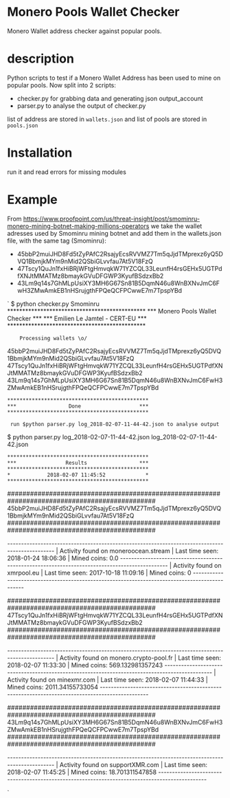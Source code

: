 # Monero Pools Wallet Checker
Monero Wallet address checker against popular pools.

# description
Python scripts to test if a Monero Wallet Address has been used to mine on popular pools.
Now split into 2 scripts:
 - checker.py for grabbing data and generating json output_account
 - parser.py to analyse the output of checker.py

list of address are stored in `wallets.json` and list of pools are stored in `pools.json`

# Installation
run it and read errors for missing modules

# Example
From https://www.proofpoint.com/us/threat-insight/post/smominru-monero-mining-botnet-making-millions-operators we take the wallet adresses used by Smominru mining botnet and add them in the wallets.json file, with the same tag (Smominru):

 * 45bbP2muiJHD8Fd5tZyPAfC2RsajyEcsRVVMZ7Tm5qJjdTMprexz6yQ5DVQ1BbmjkMYm9nMid2QSbiGLvvfau7At5V18FzQ
 * 47Tscy1QuJn1fxHiBRjWFtgHmvqkW71YZCQL33LeunfH4rsGEHx5UGTPdfXNJtMMATMz8bmaykGVuDFGWP3KyufBSdzxBb2
 * 43Lm9q14s7GhMLpUsiXY3MH6G67Sn81B5DqmN46u8WnBXNvJmC6FwH3ZMwAmkEB1nHSrujgthFPQeQCFPCwwE7m7TpspYBd

`
$ python checker.py Smominru
	**********************************************
	***      Monero Pools Wallet Checker       ***
	***      Emilien Le Jamtel - CERT-EU       ***
	**********************************************

		Processing wallets \o/
45bbP2muiJHD8Fd5tZyPAfC2RsajyEcsRVVMZ7Tm5qJjdTMprexz6yQ5DVQ1BbmjkMYm9nMid2QSbiGLvvfau7At5V18FzQ
47Tscy1QuJn1fxHiBRjWFtgHmvqkW71YZCQL33LeunfH4rsGEHx5UGTPdfXNJtMMATMz8bmaykGVuDFGWP3KyufBSdzxBb2
43Lm9q14s7GhMLpUsiXY3MH6G67Sn81B5DqmN46u8WnBXNvJmC6FwH3ZMwAmkEB1nHSrujgthFPQeQCFPCwwE7m7TpspYBd


	**********************************************
	***                 Done                   ***
	**********************************************

	 run $python parser.py log_2018-02-07-11-44-42.json to analyse output

   $ python parser.py log_2018-02-07-11-44-42.json
   log_2018-02-07-11-44-42.json

   	**********************************************
   	***                Results                 ***
   	**********************************************
   	*            2018-02-07 11:45:52             *
   	**********************************************
   ###############################################################################################
   45bbP2muiJHD8Fd5tZyPAfC2RsajyEcsRVVMZ7Tm5qJjdTMprexz6yQ5DVQ1BbmjkMYm9nMid2QSbiGLvvfau7At5V18FzQ
   ###############################################################################################

   *-----------------------------------------------------------------------------------------------*
   | Activity found on moneroocean.stream
   | Last time seen: 2018-01-24 18:06:36
   | Mined coins: 0.0
   *-----------------------------------------------------------------------------------------------*
   | Activity found on xmrpool.eu
   | Last time seen: 2017-10-18 11:09:16
   | Mined coins: 0
   *-----------------------------------------------------------------------------------------------*

   ###############################################################################################
   47Tscy1QuJn1fxHiBRjWFtgHmvqkW71YZCQL33LeunfH4rsGEHx5UGTPdfXNJtMMATMz8bmaykGVuDFGWP3KyufBSdzxBb2
   ###############################################################################################

   *-----------------------------------------------------------------------------------------------*
   | Activity found on monero.crypto-pool.fr
   | Last time seen: 2018-02-07 11:33:30
   | Mined coins: 569.132981357243
   *-----------------------------------------------------------------------------------------------*
   | Activity found on minexmr.com
   | Last time seen: 2018-02-07 11:44:33
   | Mined coins: 2011.34155733054
   *-----------------------------------------------------------------------------------------------*

   ###############################################################################################
   43Lm9q14s7GhMLpUsiXY3MH6G67Sn81B5DqmN46u8WnBXNvJmC6FwH3ZMwAmkEB1nHSrujgthFPQeQCFPCwwE7m7TpspYBd
   ###############################################################################################

   *-----------------------------------------------------------------------------------------------*
   | Activity found on supportXMR.com
   | Last time seen: 2018-02-07 11:45:25
   | Mined coins: 18.701311547858
   *-----------------------------------------------------------------------------------------------*


`
